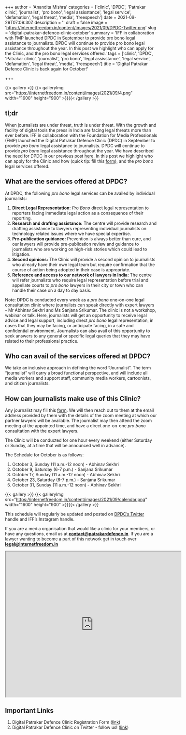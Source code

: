 +++
author = 'Anandita Mishra'
categories = ['clinic', 'DPDC', 'Patrakar clinic', 'journalist', 'pro bono', 'legal assisstance', 'legal service', 'defamation', 'legal threat', 'media', 'freespeech']
date = 2021-09-29T07:09:30Z
description = ''
draft = false
image = 'https://internetfreedom.in/content/images/2021/09/DPDC-Twitter.png'
slug = 'digital-patrakar-defence-clinic-october'
summary = 'IFF in collaboration with FMP launched DPDC in September to provide pro bono legal assistance to journalists. DPDC will continue to provide pro bono legal assistance throughout the year. In this post we highlight who can apply for the Clinic, and the pro bono legal services offered.'
tags = ['clinic', 'DPDC', 'Patrakar clinic', 'journalist', 'pro bono', 'legal assisstance', 'legal service', 'defamation', 'legal threat', 'media', 'freespeech']
title = 'Digital Patrakar Defence Clinic is back again for October!'

+++


>>>> <form><script src="https://checkout.razorpay.com/v1/payment-button.js" data-payment_button_id="pl_HLkgeWGQLMuddp" async> </script> </form>

{{< gallery >}}
{{< galleryImg  src="https://internetfreedom.in/content/images/2021/09/4.png" width="1600" height="900" >}}{{< /gallery >}}

## tl;dr

When journalists are under threat, truth is under threat. With the growth and facility of digital tools the press in India are facing legal threats more than ever before. IFF in collaboration with the Foundation for Media Professionals (FMP) launched the Digital Patrakar Defence Clinic (DPDC) in September to provide _pro bono_ legal assistance to journalists. DPDC will continue to provide _pro bono_ legal assistance throughout the year. We have described the need for DPDC in our previous post [here](https://internetfreedom.in/digital-patrakar-defence-clinic/). In this post we highlight who can apply for the Clinic and how (quick tip: fill this [form](https://blocksurvey.io/survey/1PfQfn62JSDjjyK4nuHoY5t21wKeuocLLm/a8b7fe71-5ea4-46f8-9e67-0e007ebbc61a)), and the _pro bono_ legal services offered.



## What are the services offered at DPDC?

At DPDC, the following _pro bono_ legal services can be availed by individual journalists:

1. **Direct Legal Representation:** _Pro Bono_ direct legal representation to reporters facing immediate legal action as a consequence of their reporting.
2. **Research and drafting assistance:** The centre will provide research and drafting assistance to lawyers representing individual journalists on technology related issues where we have special expertise.
3. **Pre-publication guidance:** Prevention is always better than cure, and our lawyers will provide pre-publication review and guidance to journalists who are working on high-risk stories which could lead to litigation.
4. **Second opinions:** The Clinic will provide a second opinion to journalists who already have their own legal team but require confirmation that the course of action being adopted in their case is appropriate.
5. **Reference and access to our network of lawyers in India:** The centre will refer journalists who require legal representation before trial and appellate courts to _pro bono_ lawyers in their city or town who can handle their case on a day to day basis.

Note: DPDC is conducted every week as a _pro bono_ one-on-one legal consultation clinic where journalists can speak directly with expert lawyers - Mr Abhinav Sekhri and Ms Sanjana Srikumar. The clinic is not a workshop, webinar or talk. Here, journalists will get an opportunity to receive legal advice and legal support, including direct _pro bono_ legal representation, in cases that they may be facing, or anticipate facing, in a safe and confidential environment. Journalists can also avail of this opportunity to seek answers to any general or specific legal queries that they may have related to their professional practice.

## Who can avail of the services offered at DPDC?

We take an inclusive approach in defining the word “Journalist”. The term “journalist” will carry a  broad functional perspective, and will include all media workers and support staff, community media workers, cartoonists, and citizen journalists.

## How can journalists make use of this Clinic?

Any journalist may fill this [form](https://blocksurvey.io/survey/1PfQfn62JSDjjyK4nuHoY5t21wKeuocLLm/a8b7fe71-5ea4-46f8-9e67-0e007ebbc61a). We will then reach out to them at the email address provided by them with the details of the zoom meeting at which our partner lawyers will be available. The journalist may then attend the zoom meeting at the appointed time, and have a direct one-on-one _pro bono_ consultation with the expert lawyers.

The Clinic will be conducted for one hour every weekend (either Saturday or Sunday, at a time that will be announced well in advance).

The Schedule for October is as follows:

1. October 3, Sunday (11 a.m.-12 noon) - Abhinav Sekhri
2. October 9, Saturday (6-7 p.m.) - Sanjana Srikumar
3. October 17, Sunday (11 a.m.-12 noon)  - Abhinav Sekhri
4. October 23, Saturday (6-7 p.m.) - Sanjana Srikumar
5. October 31, Sunday (11 a.m.-12 noon)  - Abhinav Sekhri

{{< gallery >}}
{{< galleryImg  src="https://internetfreedom.in/content/images/2021/09/calendar.png" width="1600" height="900" >}}{{< /gallery >}}

This schedule will regularly be updated and posted on [DPDC’s Twitter](https://twitter.com/patrakarclinic?s=11) handle and IFF’s Instagram handle.

If you are a media organisation that would like a clinic for your members, or have any questions, email us at **contact@patrakardefence.in**. If you are a lawyer wanting to become a part of this network get in touch over **legal@internetfreedom.in**

<iframe src="https://drive.google.com/file/d/1Ap0MPyZBesoiogA7DJamrFBf21Sd-1z4/preview" width="580" height="480"></iframe>

## Important Links

1. Digital Patrakar Defence Clinic Registration Form ([link](https://blocksurvey.io/survey/1PfQfn62JSDjjyK4nuHoY5t21wKeuocLLm/a8b7fe71-5ea4-46f8-9e67-0e007ebbc61a))
2. Digital Patrakar Defence Clinic on Twitter - follow us! ([link](https://twitter.com/patrakarclinic?s=11))

> > > <form><script src="https://cdn.razorpay.com/static/widget/subscription-button.js" data-subscription_button_id="pl_HLk5qU1K35hmPH" data-button_theme="brand-color" async> </script> </form>



